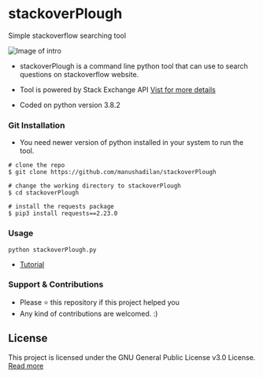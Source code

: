 # stackoverPlough

Simple stackoverflow searching tool

![Image of intro](https://github.com/manushadilan/stackoverPlough/blob/master/intro.JPG)

* stackoverPlough is a command line python tool that can use to search questions on stackoverflow website.

* Tool is powered by Stack Exchange API [Vist for more details](https://api.stackexchange.com/)

* Coded on python version 3.8.2



### Git Installation

* You need newer version of python installed in your system to run the tool.
```
# clone the repo
$ git clone https://github.com/manushadilan/stackoverPlough

# change the working directory to stackoverPlough
$ cd stackoverPlough

# install the requests package
$ pip3 install requests==2.23.0
```

### Usage
```
python stackoverPlough.py
```
* [Tutorial]()

### Support & Contributions

* Please ⭐️ this repository if this project helped you
* Any kind of contributions are welcomed. :)

## License

This project is licensed under the GNU General Public License v3.0 License.  [Read more](https://github.com/manushadilan/stackoverPlough/blob/master/LICENSE)
